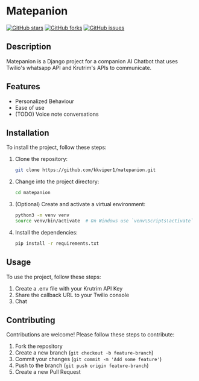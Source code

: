 # Matepanion

[![GitHub stars](https://img.shields.io/github/stars/kkviper1/matepanion.svg)](https://github.com/kkviper1/matepanion/stargazers)
[![GitHub forks](https://img.shields.io/github/forks/kkviper1/matepanion.svg)](https://github.com/kkviper1/matepanion/network)
[![GitHub issues](https://img.shields.io/github/issues/kkviper1/matepanion.svg)](https://github.com/kkviper1/matepanion/issues)

## Description

Matepanion is a Django project for a companion AI Chatbot that uses Twilio's whatsapp API and Krutrim's APIs to communicate.

## Features

- Personalized Behaviour
- Ease of use
- (TODO) Voice note conversations

## Installation

To install the project, follow these steps:

1. Clone the repository:
    ```bash
    git clone https://github.com/kkviper1/matepanion.git
    ```
2. Change into the project directory:
    ```bash
    cd matepanion
    ```
3. (Optional) Create and activate a virtual environment:
    ```bash
    python3 -m venv venv
    source venv/bin/activate  # On Windows use `venv\Scripts\activate`
    ```
4. Install the dependencies:
    ```bash
    pip install -r requirements.txt
    ```

## Usage

To use the project, follow these steps:

1. Create a .env file with your Krutrim API Key
2. Share the callback URL to your Twilio console
3. Chat

## Contributing

Contributions are welcome! Please follow these steps to contribute:

1. Fork the repository
2. Create a new branch (`git checkout -b feature-branch`)
3. Commit your changes (`git commit -m 'Add some feature'`)
4. Push to the branch (`git push origin feature-branch`)
5. Create a new Pull Request
